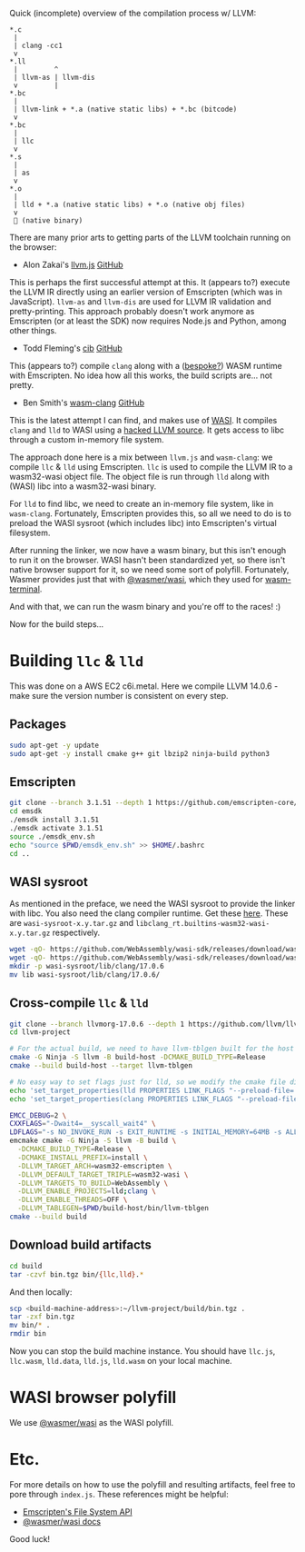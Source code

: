 Quick (incomplete) overview of the compilation process w/ LLVM:
```
*.c
 |
 | clang -cc1
 v
*.ll
 |         ^
 | llvm-as | llvm-dis
 v         |
*.bc
 |
 | llvm-link + *.a (native static libs) + *.bc (bitcode)
 v
*.bc
 |
 | llc
 v
*.s
 |
 | as
 v
*.o
 |
 | lld + *.a (native static libs) + *.o (native obj files)
 v
 🎉 (native binary)
```

There are many prior arts to getting parts of the LLVM toolchain running on the browser:
- Alon Zakai's [llvm.js](http://kripken.github.io/llvm.js/demo.html) [GitHub](https://github.com/kripken/llvm.js)

This is perhaps the first successful attempt at this. It (appears to?) execute the LLVM IR directly using an earlier version of Emscripten (which was in JavaScript). `llvm-as` and `llvm-dis` are used for LLVM IR validation and pretty-printing. This approach probably doesn't work anymore as Emscripten (or at least the SDK) now requires Node.js and Python, among other things.
- Todd Fleming's [cib](https://tbfleming.github.io/cib/) [GitHub](https://github.com/tbfleming/cib)

This (appears to?) compile `clang` along with a ([bespoke?](https://github.com/tbfleming/cib/blob/master/src/rtl/CMakeLists.txt)) WASM runtime with Emscripten. No idea how all this works, the build scripts are... not pretty.
- Ben Smith's [wasm-clang](https://binji.github.io/wasm-clang/) [GitHub](https://github.com/binji/wasm-clang)

This is the latest attempt I can find, and makes use of [WASI](https://github.com/bytecodealliance/wasmtime/blob/main/docs/WASI-intro.md). It compiles `clang` and `lld` to WASI using a [hacked LLVM source](https://github.com/binji/llvm-project). It gets access to libc through a custom in-memory file system.

The approach done here is a mix between `llvm.js` and `wasm-clang`: we compile `llc` & `lld` using Emscripten. `llc` is used to compile the LLVM IR to a wasm32-wasi object file. The object file is run through `lld` along with (WASI) libc into a wasm32-wasi binary.

For `lld` to find libc, we need to create an in-memory file system, like in `wasm-clang`. Fortunately, Emscripten provides this, so all we need to do is to preload the WASI sysroot (which includes libc) into Emscripten's virtual filesystem.

After running the linker, we now have a wasm binary, but this isn't enough to run it on the browser. WASI hasn't been standardized yet, so there isn't native browser support for it, so we need some sort of polyfill. Fortunately, Wasmer provides just that with [@wasmer/wasi](https://github.com/wasmerio/wasmer-js), which they used for [wasm-terminal](https://www.infoq.com/news/2019/10/wasmer-js-wasi-wasm-browser/).

And with that, we can run the wasm binary and you're off to the races! :)

Now for the build steps...
# Building `llc` & `lld`
This was done on a AWS EC2 c6i.metal. Here we compile LLVM 14.0.6 - make sure the version number is consistent on every step.
## Packages
```sh
sudo apt-get -y update
sudo apt-get -y install cmake g++ git lbzip2 ninja-build python3
```
## Emscripten
```sh
git clone --branch 3.1.51 --depth 1 https://github.com/emscripten-core/emsdk
cd emsdk
./emsdk install 3.1.51
./emsdk activate 3.1.51
source ./emsdk_env.sh
echo "source $PWD/emsdk_env.sh" >> $HOME/.bashrc
cd ..
```
## WASI sysroot
As mentioned in the preface, we need the WASI sysroot to provide the linker with libc. You also need the clang compiler runtime. Get these [here](https://github.com/WebAssembly/wasi-sdk/releases). These are `wasi-sysroot-x.y.tar.gz` and `libclang_rt.builtins-wasm32-wasi-x.y.tar.gz` respectively.
```sh
wget -qO- https://github.com/WebAssembly/wasi-sdk/releases/download/wasi-sdk-21/wasi-sysroot-21.0.tar.gz | tar -xz
wget -qO- https://github.com/WebAssembly/wasi-sdk/releases/download/wasi-sdk-21/libclang_rt.builtins-wasm32-wasi-21.0.tar.gz | tar -xz
mkdir -p wasi-sysroot/lib/clang/17.0.6
mv lib wasi-sysroot/lib/clang/17.0.6/
```
## Cross-compile `llc` & `lld`
```sh
git clone --branch llvmorg-17.0.6 --depth 1 https://github.com/llvm/llvm-project
cd llvm-project

# For the actual build, we need to have llvm-tblgen built for the host
cmake -G Ninja -S llvm -B build-host -DCMAKE_BUILD_TYPE=Release
cmake --build build-host --target llvm-tblgen

# No easy way to set flags just for lld, so we modify the cmake file directly
echo 'set_target_properties(lld PROPERTIES LINK_FLAGS "--preload-file=../../wasi-sysroot/lib@/lib")' >> llvm/CMakeLists.txt
echo 'set_target_properties(clang PROPERTIES LINK_FLAGS "--preload-file=../../wasi-sysroot/@/ --preload-file=../build/lib/clang/@/lib/clang/")' >> llvm/CMakeLists.txt

EMCC_DEBUG=2 \
CXXFLAGS="-Dwait4=__syscall_wait4" \
LDFLAGS="-s NO_INVOKE_RUN -s EXIT_RUNTIME -s INITIAL_MEMORY=64MB -s ALLOW_MEMORY_GROWTH -s EXPORTED_RUNTIME_METHODS=FS,callMain -s MODULARIZE -s EXPORT_ES6 -s WASM_BIGINT" \
emcmake cmake -G Ninja -S llvm -B build \
  -DCMAKE_BUILD_TYPE=Release \
  -DCMAKE_INSTALL_PREFIX=install \
  -DLLVM_TARGET_ARCH=wasm32-emscripten \
  -DLLVM_DEFAULT_TARGET_TRIPLE=wasm32-wasi \
  -DLLVM_TARGETS_TO_BUILD=WebAssembly \
  -DLLVM_ENABLE_PROJECTS=lld;clang \
  -DLLVM_ENABLE_THREADS=OFF \
  -DLLVM_TABLEGEN=$PWD/build-host/bin/llvm-tblgen
cmake --build build
```
## Download build artifacts
```sh
cd build
tar -czvf bin.tgz bin/{llc,lld}.*
```
And then locally:
```sh
scp <build-machine-address>:~/llvm-project/build/bin.tgz .
tar -zxf bin.tgz
mv bin/* .
rmdir bin
```
Now you can stop the build machine instance. You should have `llc.js`, `llc.wasm`, `lld.data`, `lld.js`, `lld.wasm` on your local machine.
# WASI browser polyfill
We use [@wasmer/wasi](https://www.npmjs.com/package/@wasmer/wasi) as the WASI polyfill.
# Etc.
For more details on how to use the polyfill and resulting artifacts, feel free to pore through `index.js`. These references might be helpful:
- [Emscripten's File System API](https://emscripten.org/docs/api_reference/Filesystem-API.html#filesystem-api)
- [@wasmer/wasi docs](https://docs.wasmer.io/integrations/js/reference-api/wasmer-wasi)

Good luck!
